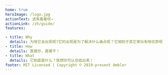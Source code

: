```yaml
---
home: true
heroImage: /logo.jpg
actionText: 进来看看呗→
actionLink: /zh/guide/
features:

- title: Why
  details: 为啥它会出现呢?它的出现是为了解决什么痛点呢？它相较于其它家伙有啥优势呢？何时使用它呢？
- title: How
  details: 直接抄，直接干！
- title: What
  details: 它到底是什么？我想你可以总结出来！
footer: MIT Licensed | Copyright © 2019-present Ambler
---
```


